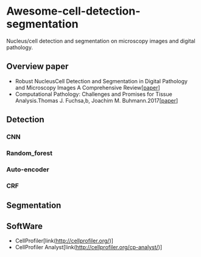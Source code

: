# Awesome-cell-detection-segmentation

Nucleus/cell detection and segmentation on microscopy images and digital pathology.

## Overview paper
*  Robust NucleusCell Detection and Segmentation in Digital Pathology and Microscopy Images A Comprehensive Review[[paper](http://europepmc.org/abstract/med/26742143)]
*  Computational Pathology: Challenges and Promises for Tissue Analysis.Thomas J. Fuchsa,b, Joachim M. Buhmann.2017[[paper](https://arxiv.org/pdf/1601.00027v1.pdf)]

##  Detection
###  CNN

###  Random_forest

### Auto-encoder

### CRF



## Segmentation


## SoftWare
*  CellProfiler[link(http://cellprofiler.org/)]
*  CellProfiler Analyst[link(http://cellprofiler.org/cp-analyst/)]
